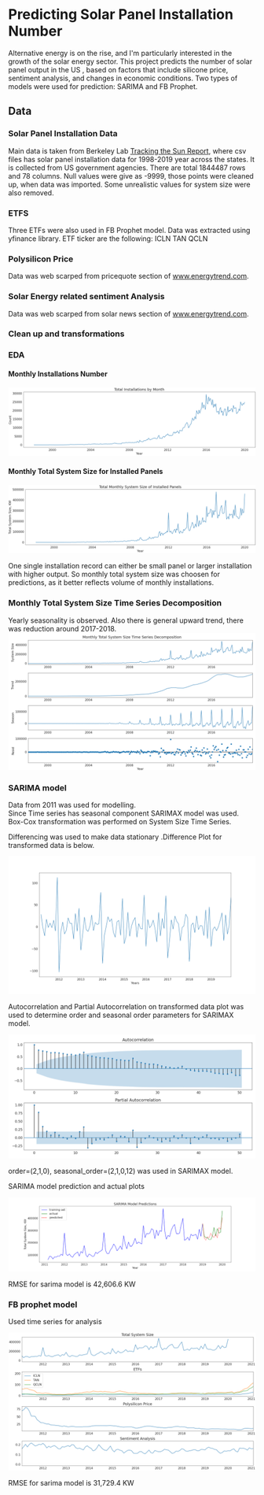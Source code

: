 # Predicting Solar Panel Installation Number
Alternative energy is on the rise, and I'm particularly interested in the growth of the solar energy sector. This project predicts the number of solar panel output in the US , based on factors that include silicone price, sentiment analysis, and changes in economic conditions. Two types of models were used for prediction: SARIMA and FB Prophet.

## Data
### Solar Panel Installation Data
Main data is taken from Berkeley Lab [Tracking the Sun Report](https://emp.lbl.gov/tracking-the-sun), where csv files has solar panel installation data for 1998-2019 year across the  states. It is collected from US government agencies. There are total 1844487 rows and 78 columns. 
Null values were give as -9999, those points were cleaned up, when data was imported. Some unrealistic values for system size were also removed. 

### ETFS
Three ETFs were also used in FB Prophet model. Data was extracted using yfinance library. ETF ticker are the following:
ICLN
TAN
QCLN

### Polysilicon Price
Data was web scarped from pricequote section of www.energytrend.com. 

### Solar Energy related sentiment Analysis

Data was web scarped from solar news section of www.energytrend.com. 

### Clean up and transformations


### EDA

#### Monthly Installations Number
<img src="images/counts.png" border="0">

#### Monthly Total System Size for Installed Panels
<img src="images/kw_output.png" border="0">

One single installation record can either be small panel or larger installation with higher output. So monthly total system size was choosen for predictions, as it better reflects volume of monthly installations.

### Monthly Total System Size Time Series Decomposition

Yearly seasonality is observed. Also there is general upward trend, there was reduction around 2017-2018. 
<img src="images/kw_decompose.png" border="0">

### SARIMA model

Data from 2011 was used for modelling.  
Since Time series has seasonal component SARIMAX model was used. Box-Cox transformation was performed on System Size Time Series. 

Differencing was used to make data stationary .Difference Plot for transformed data is below. 

<img src="images/diff_box_plot.png" border="0">

Autocorrelation and Partial Autocorrelation on transformed data plot was used to determine order and seasonal order parameters for SARIMAX model. 

<img src="images/acf_pacf_box_plot.png" border="0">

order=(2,1,0), seasonal_order=(2,1,0,12) was used in SARIMAX model. 

SARIMA model prediction and actual plots

<img src="images/sarima_prediction.png" border="0"> 

RMSE for sarima model is 42,606.6 KW

### FB prophet model

Used time series for analysis

<img src="images/six_time_series.png" border="0"> 

RMSE for sarima model is 31,729.4 KW
